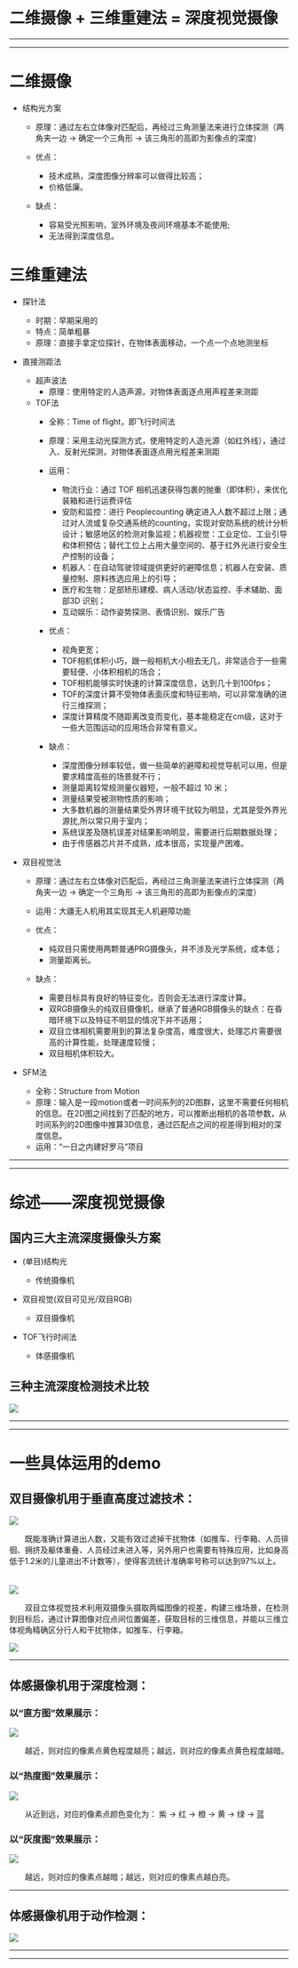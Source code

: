 
# 二维摄像 + 三维重建法 = 深度视觉摄像

---

---

# 二维摄像

- 结构光方案

    + 原理：通过左右立体像对匹配后，再经过三角测量法来进行立体探测（两角夹一边 -> 确定一个三角形 -> 该三角形的高即为影像点的深度）

    + 优点：
        - 技术成熟，深度图像分辨率可以做得比较高；
        - 价格低廉。
        
    + 缺点：
        - 容易受光照影响，室外环境及夜间环境基本不能使用;
        - 无法得到深度信息。


# 三维重建法
    
- 探针法

    - 时期：早期采用的
    - 特点：简单粗暴
    - 原理：直接手拿定位探针，在物体表面移动，一个点一个点地测坐标
    
- 直接测距法

    + 超声波法
        - 原理：使用特定的人造声源，对物体表面逐点用声程差来测距
    + TOF法
        - 全称：Time of flight，即飞行时间法
        - 原理：采用主动光探测方式，使用特定的人造光源（如红外线），通过入、反射光探测，对物体表面逐点用光程差来测距
        - 运用：
            + 物流行业：通过 TOF 相机迅速获得包裹的抛重（即体积），来优化装箱和进行运费评估
            + 安防和监控：进行 Peoplecounting 确定进入人数不超过上限；通过对人流或复杂交通系统的counting，实现对安防系统的统计分析设计；敏感地区的检测对象监视；机器视觉：工业定位、工业引导和体积预估；替代工位上占用大量空间的、基于红外光进行安全生产控制的设备；
            + 机器人：在自动驾驶领域提供更好的避障信息；机器人在安装、质量控制、原料拣选应用上的引导； 
            + 医疗和生物：足部矫形建模、病人活动/状态监控、手术辅助、面部3D 识别；
            + 互动娱乐：动作姿势探测、表情识别、娱乐广告
                
        - 优点：
            + 视角更宽；
            + TOF相机体积小巧，跟一般相机大小相去无几，非常适合于一些需要轻便、小体积相机的场合；
            + TOF相机能够实时快速的计算深度信息，达到几十到100fps；
            + TOF的深度计算不受物体表面灰度和特征影响，可以非常准确的进行三维探测；
            + 深度计算精度不随距离改变而变化，基本能稳定在cm级，这对于一些大范围运动的应用场合非常有意义。
                
        - 缺点：
            + 深度图像分辨率较低，做一些简单的避障和视觉导航可以用，但是要求精度高些的场景就不行；
            + 测量距离较常规测量仪器短，一般不超过 10 米；
            + 测量结果受被测物性质的影响；
            + 大多数机器的测量结果受外界环境干扰较为明显，尤其是受外界光源扰,所以常只用于室内；
            + 系统误差及随机误差对结果影响明显，需要进行后期数据处理；
            + 由于传感器芯片并不成熟，成本很高，实现量产困难。      

- 双目视觉法

    + 原理：通过左右立体像对匹配后，再经过三角测量法来进行立体探测（两角夹一边 -> 确定一个三角形 -> 该三角形的高即为影像点的深度）

    + 运用：大疆无人机用其实现其无人机避障功能
    
    + 优点：
        - 纯双目只需使用两颗普通PRG摄像头，并不涉及光学系统，成本低；
        - 测量距离长。
        
    + 缺点：
        - 需要目标具有良好的特征变化，否则会无法进行深度计算。
        - 双RGB摄像头的纯双目摄像机，继承了普通RGB摄像头的缺点：在昏暗环境下以及特征不明显的情况下并不适用；
        - 双目立体相机需要用到的算法复杂度高，难度很大，处理芯片需要很高的计算性能，处理速度较慢；
        - 双目相机体积较大。
        
    
- SFM法
       
    + 全称：Structure from Motion
    + 原理：输入是一段motion或者一时间系列的2D图群，这里不需要任何相机的信息。在2D图之间找到了匹配的地方，可以推断出相机的各项参数，从时间系列的2D图像中推算3D信息，通过匹配点之间的视差得到相对的深度信息。
    + 运用：“一日之内建好罗马”项目

---

---


# 综述——深度视觉摄像


## 国内三大主流深度摄像头方案

- (单目)结构光
    + 传统摄像机

- 双目视觉(双目可见光/双目RGB)
    + 双目摄像机
	
- TOF飞行时间法
    + 体感摄像机


## 三种主流深度检测技术比较

![](./Demo_Box/1.jpg)


---

---


# 一些具体运用的demo


## 双目摄像机用于垂直高度过滤技术：　　

![](./Demo_Box/4.jpg)

&emsp;&emsp;既能准确计算进出人数，又能有效过滤掉干扰物体（如推车、行李箱、人员徘徊、拥挤及躯体重叠、人员经过未进入等，另外用户也需要有特殊应用，比如身高低于1.2米的儿童进出不计数等），使得客流统计准确率号称可以达到97%以上。 　　

![](./Demo_Box/3.png)

&emsp;&emsp;双目立体视觉技术利用双摄像头摄取两幅图像的视差，构建三维场景，在检测到目标后，通过计算图像对应点间位置偏差，获取目标的三维信息，并能以三维立体视角精确区分行人和干扰物体，如推车、行李箱。 

![](./Demo_Box/5.gif)


---

## 体感摄像机用于深度检测：

### 以“直方图”效果展示：

![](./Demo_Box/6.png)

&emsp;&emsp;越近，则对应的像素点黄色程度越亮；越远，则对应的像素点黄色程度越暗。




### 以“热度图”效果展示：

![](./Demo_Box/7.png)

&emsp;&emsp;从近到远，对应的像素点颜色变化为： 紫 -> 红 -> 橙 -> 黄 -> 绿 -> 蓝


### 以“灰度图”效果展示：

![](./Demo_Box/8.png)

&emsp;&emsp;越远，则对应的像素点越暗；越远，则对应的像素点越白亮。


---

## 体感摄像机用于动作检测：


![](./Demo_Box/14.png)


---

---
